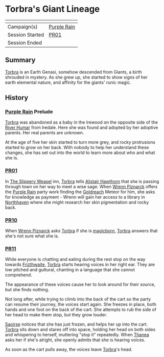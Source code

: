 # Torbra's Giant Lineage

| []() | |
| --- | --- |
| Campaign(s) | [Purple Rain](../README.md) |
| Session Started | [PR01](../sessions.md/PR01.md) |
| Session Ended | |

## Summary

[Torbra](../../../astarus/people/torbra.md) is an Earth Genasi, somehow descended from Giants, a birth shrouded in mystery. As she grew up, she started to show signs of her earth elemental nature, and affinity for the giants' runic magic.

## History

### [Purple Rain](../README.md) Prelude

[Torbra](../../../astarus/people/torbra.md) was abandoned as a baby in the Irewood on the opposite side of the [River Humar](../../../astarus/places/rivers-lakes/river-humar.md) from Iredale. Here she was found and adopted by her adoptive parents. Her real parents are unknown.

At the age of five her skin started to turn more grey, and rocky protrusions started to grow on her back. With nobody to help her understand these changes, she has set out into the world to learn more about who and what she is.

### [PR01](../sessions.md/PR01.md)

In [The Slippery Weasel](../../../astarus/civilisations/kingdom-of-astor/settlements/goldreach/places/the-slippery-weasel.md) inn, [Torbra](../../../astarus/people/torbra.md) tells [Alistair Hawthorn](../../../astarus/people/alistair-hawthorn.md) that she is passing through town on her way to meet a wise sage. When [Wrenn Piznarck](../../../astarus/people/wrenn-piznarck.md) offers the [Purple Rain](../README.md) party work finding the [Goldreach](../../../astarus/civilisations/kingdom-of-astor/settlements/goldreach/README.md) Meteor for him, she asks for knowledge as payment - Wrenn will gain her access to a library in [Northhaven](../../../astarus/places/cities/northhaven.md) where she might research her skin pigmentation and rocky back.

### [PR10](../sessions.md/PR10.md)

When [Wrenn Piznarck](../../../astarus/people/wrenn-piznarck.md) asks [Torbra](../../../astarus/people/torbra.md) if she is [magicborn](../../../astarus/civilisations/kingdom-of-astor/magicborn.md), [Torbra](../../../astarus/people/torbra.md) answers that she's not sure what she is.

### [PR11](../sessions.md/PR11.md)

While everyone is chatting and eating during the rest stop on the way towards [Frizthwaite](../../../astarus/places/villages/frizthwaite.md), [Torbra](../../../astarus/people/torbra.md) starts hearing voices in her right ear. They are low pitched and guttural, chanting in a language that she cannot comprehend.

The appearance of these voices cause her to look around for their source, but she finds nothing.

Not long after, while trying to climb into the back of the cart so the party can resume their journey, the voices start again. She freezes in place, both hands and one foot on the back of the cart. She attempts to rub the side of her head to make them stop, but they grow louder.

[Saoirse](../../../astarus/people/saoirse.md) notices that she has just frozen, and helps her up into the cart. [Torbra](../../../astarus/people/torbra.md) sits down and stares off into space, holding her head on both sides and whispering to herself, muttering "stop it" repeatedly. When [Thanea](../../../astarus/people/thanea.md) asks her if she's alright, she openly admits that she is hearing voices.

As soon as the cart pulls away, the voices leave [Torbra](../../../astarus/people/torbra.md)'s head.
